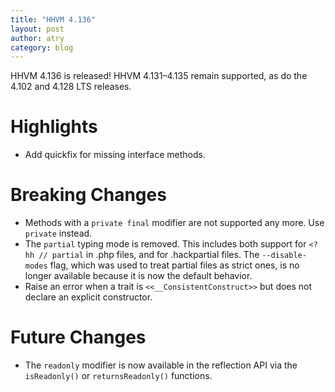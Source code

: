 ```yaml
---
title: "HHVM 4.136"
layout: post
author: atry
category: blog
---
```


HHVM 4.136 is released! HHVM 4.131&ndash;4.135 remain supported, as do the 4.102 and 4.128 LTS releases.

# Highlights

- Add quickfix for missing interface methods.

# Breaking Changes

- Methods with a `private final` modifier are not supported any more. Use `private` instead.
- The `partial` typing mode is removed. This includes both support for `<?hh // partial` in .php files, and for .hackpartial files. The `--disable-modes` flag, which was used to treat partial files as strict ones, is no longer available because it is now the default behavior.
- Raise an error when a trait is `<<__ConsistentConstruct>>` but does not declare an explicit constructor.

# Future Changes

- The `readonly` modifier is now available in the reflection API via the `isReadonly()` or `returnsReadonly()` functions.
